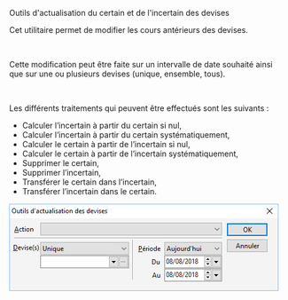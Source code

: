






Outils d'actualisation du certain et de l'incertain des devises




Cet utilitaire permet de modifier les cours antérieurs des devises.


 


Cette modification peut être faite sur un intervalle de date souhaité ainsi que sur une ou plusieurs devises (unique, ensemble, tous).


 


Les différents traitements qui peuvent être effectués sont les suivants :


* Calculer l’incertain à partir du certain si nul,
* Calculer l’incertain à partir du certain systématiquement,
* Calculer le certain à partir de l’incertain si nul,
* Calculer le certain à partir de l’incertain systématiquement,
* Supprimer le certain,
* Supprimer l’incertain,
* Transférer le certain dans l’incertain,
* Transférer l’incertain dans le certain.


![](../../assets/images/Devises/6/OutilActualisationDevises.png)


